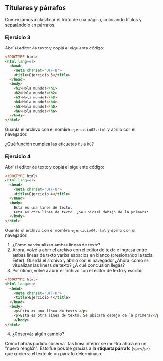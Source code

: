 ## Titulares y párrafos
Comenzamos a clasificar el texto de una página, colocando títulos y separándolo en párrafos. 

### Ejercicio 3 
Abrí el editor de texto y copiá el siguiente código: 

```html linenums="1" hl_lines="8 9 10 11 12 13"
<!DOCTYPE html>
<html lang=es>
  <head>
    <meta charset="UTF-8">
    <title>Ejercicio 3</title>
  </head>
  <body>
    <h1>Hola mundo!</h1>
    <h2>Hola mundo!</h2>
    <h3>Hola mundo!</h3>
    <h4>Hola mundo!</h4>
    <h5>Hola mundo!</h5>
    <h6>Hola mundo!</h6>
  </body>
</html>
```
Guarda el archivo con el nombre `ejercicio03.html` y abrilo con el navegador. 

¿Qué función cumplen las etiquetas `h1` a `h6`? 

### Ejercicio 4 
Abrí el editor de texto y copiá el siguiente código: 

```html linenums="1" hl_lines="8 9"
<!DOCTYPE html>
<html lang=es>
  <head>
    <meta charset="UTF-8">
    <title>Ejercicio 4</title>
  </head>
  <body>
    Esta es una línea de texto. 
    Esta es otra línea de texto. ¿Se ubicará debajo de la primera?
  </body>
</html>
```
Guarda el archivo con el nombre `ejercicio04.html` y abrilo con el navegador. 

1. ¿Cómo se visualizan ambas líneas de texto?
2. Ahora, volvé a abrir el archivo con el editor de texto e ingresá entre ambas líneas de texto varios espacios en blanco (presionando la tecla Enter). Guardá el archivo y abrilo con el navegador ¿Ahora, como se visualizan las líneas de texto? ¿A qué conclusión llegás?
3. Por útimo, volvé a abrir el archivo con el editor de texto y escribí: 

```html linenums="1" hl_lines="8 9"
<!DOCTYPE html>
<html lang=es>
  <head>
    <meta charset="UTF-8">
    <title>Ejercicio 4</title>
  </head>
  <body>
    <p>Esta es una línea de texto.</p>
    <p>Esta es otra línea de texto. Se ubicará debajo de la primera?</p>
	</body>
</html>
```
4. ¿Observás algún cambio?

Como habrás podido observar, las línea inferior se muetra ahora en un "nuevo renglón". Esto fue posible gracias a la **etiqueta párrafo** (`<p></p>`) que encierra el texto de un párrafo determinado. 